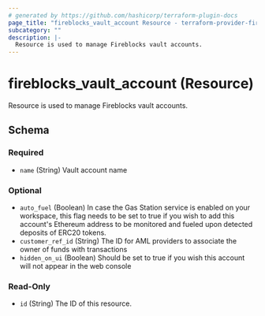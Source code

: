 ```yaml
---
# generated by https://github.com/hashicorp/terraform-plugin-docs
page_title: "fireblocks_vault_account Resource - terraform-provider-fireblocks"
subcategory: ""
description: |-
  Resource is used to manage Fireblocks vault accounts.
---
```


# fireblocks_vault_account (Resource)

Resource is used to manage Fireblocks vault accounts.



<!-- schema generated by tfplugindocs -->
## Schema

### Required

- `name` (String) Vault account name

### Optional

- `auto_fuel` (Boolean) In case the Gas Station service is enabled on your workspace, this flag needs to be set to true if you wish to add this account's Ethereum address to be monitored and fueled upon detected deposits of ERC20 tokens.
- `customer_ref_id` (String) The ID for AML providers to associate the owner of funds with transactions
- `hidden_on_ui` (Boolean) Should be set to true if you wish this account will not appear in the web console

### Read-Only

- `id` (String) The ID of this resource.


